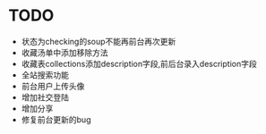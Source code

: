 # TODO
+ 状态为checking的soup不能再前台再次更新
+ 收藏汤单中添加移除方法
+ 收藏表collections添加description字段,前后台录入description字段
+ 全站搜索功能
+ 前台用户上传头像
+ 增加社交登陆
+ 增加分享
+ 修复前台更新的bug